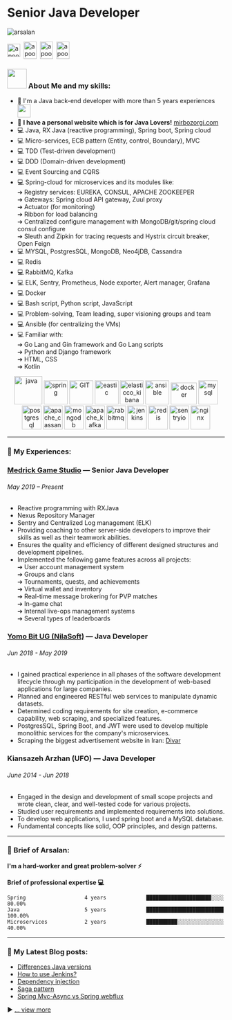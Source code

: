 # Senior Java Developer

<p align="left">
  <img src="https://mirbozorgi.com/videos/code.gif" alt="arsalan">
</p>

[//]: # (![]&#40;https://mirbozorgi.com/videos/code.gif&#41;)

<p align="left">
<a href="https://www.linkedin.com/in/arsalan-mirbozorgi" target="blank"><img align="center" src="https://cdn.jsdelivr.net/npm/simple-icons@3.0.1/icons/linkedin.svg" alt="apoorvtyagi" height="30" width="30" /></a>&nbsp;
<a href="https://t.me/arsalanmrz" target="blank"><img align="center" src="https://cdn.jsdelivr.net/npm/simple-icons@3.0.1/icons/telegram.svg" alt="apoorv#4040" height="40" width="30" /></a>&nbsp;
<a href="https://join.skype.com/invite/magVZLjEvTC8" target="blank"><img align="center" src="https://cdn.jsdelivr.net/npm/simple-icons@3.0.1/icons/skype.svg" alt="apoorv#4040" height="40" width="30" /></a>&nbsp;
<a href="mailto:mirbozorgi.arsalan1996@gmail.com" target="blank"><img align="center" src="https://cdn.jsdelivr.net/npm/simple-icons@3.0.1/icons/gmail.svg" alt="apoorv#4040" height="40" width="30" /></a>&nbsp;
</p>

### <img src="https://raw.githubusercontent.com/TheDudeThatCode/TheDudeThatCode/master/Assets/Developer.gif" width="45px"> About Me and my skills:

- 🏦 I'm a Java back-end developer with more than 5 years experiences
  <img src="https://media.giphy.com/media/WUlplcMpOCEmTGBtBW/giphy.gif" width="30">
- 📝 **I have a personal website which is for Java
  Lovers!**  [mirbozorgi.com](https://mirbozorgi.com/en/home)
- 💻 Java, RX Java (reactive programming), Spring boot, Spring cloud
- 💻 Micro-services, ECB pattern (Entity, control, Boundary), MVC
- 💻 TDD (Test-driven development)
- 💻 DDD (Domain-driven development)
- 💻 Event Sourcing and CQRS
- 💻 Spring-cloud for microservices and its modules like: <br>
  ➔ Registry services: EUREKA, CONSUL, APACHE ZOOKEEPER<br>
  ➔ Gateways: Spring cloud API gateway, Zuul proxy<br>
  ➔ Actuator (for monitoring)<br>
  ➔ Ribbon for load balancing<br>
  ➔ Centralized configure management with MongoDB/git/spring cloud consul configure<br>
  ➔ Sleuth and Zipkin for tracing requests and Hystrix circuit breaker, Open Feign<br>
- 💻 MYSQL, PostgresSQL, MongoDB, Neo4jDB, Cassandra
- 💻 Redis
- 💻 RabbitMQ, Kafka
- 💻 ELK, Sentry, Prometheus, Node exporter, Alert manager, Grafana
- 💻 Docker
- 💻 Bash script, Python script, JavaScript
- 💻 Problem-solving, Team leading, super visioning groups and team
- 💻 Ansible (for centralizing the VMs)
- 💻 Familiar with: <br>
  ➔ Go Lang and Gin framework and Go Lang scripts <br>
  ➔ Python and Django framework<br>
  ➔ HTML, CSS<br>
  ➔ Kotlin<br>

<p align="center">
      <img src="https://www.vectorlogo.zone/logos/java/java-icon.svg" alt="java" width="65" height="65"/> 
      <img src="https://www.vectorlogo.zone/logos/springio/springio-icon.svg" alt="spring" width="55" height="55"/>
      <img src="https://www.vectorlogo.zone/logos/git-scm/git-scm-icon.svg" alt="GIT" width="55" height="55"/> 
      <img src="https://www.vectorlogo.zone/logos/elastic/elastic-icon.svg" alt="eastic" width="55" height="55"/>
      <img src="https://www.vectorlogo.zone/logos/elasticco_kibana/elasticco_kibana-icon.svg" alt="elasticco_kibana" width="55" height="55"/>
      <img src="https://www.vectorlogo.zone/logos/ansible/ansible-icon.svg" alt="ansible" width="55" height="55"/>
      <img src="https://www.vectorlogo.zone/logos/docker/docker-official.svg" alt="docker" width="60" height="50"/>
      <img src="https://www.vectorlogo.zone/logos/mysql/mysql-icon.svg" alt="mysql" width="45" height="55"/>
      <img src="https://www.vectorlogo.zone/logos/postgresql/postgresql-icon.svg" alt="postgresql" width="45" height="55"/>
      <img src="https://www.vectorlogo.zone/logos/apache_cassandra/apache_cassandra-icon.svg" alt="apache_cassandra" width="45" height="55"/>
      <img src="https://www.vectorlogo.zone/logos/mongodb/mongodb-icon.svg" alt="mongodb" width="45" height="55"/>
      <img src="https://www.vectorlogo.zone/logos/apache_kafka/apache_kafka-icon.svg" alt="apache_kafka" width="45" height="55"/>
      <img src="https://www.vectorlogo.zone/logos/rabbitmq/rabbitmq-icon.svg" alt="rabbitmq" width="45" height="55"/>
      <img src="https://www.vectorlogo.zone/logos/jenkins/jenkins-icon.svg" alt="jenkins" width="45" height="55"/>
      <img src="https://www.vectorlogo.zone/logos/redis/redis-icon.svg" alt="redis" width="45" height="55"/>
      <img src="https://www.vectorlogo.zone/logos/sentryio/sentryio-icon.svg" alt="sentryio" width="45" height="55"/>
      <img src="https://www.vectorlogo.zone/logos/nginx/nginx-icon.svg" alt="nginx" width="45" height="55"/>
</p>

---

### 💼 My Experiences:

### [Medrick Game Studio](http://medrickgames.com/) — Senior Java Developer

###### May 2019 – Present

- Reactive programming with RXJava
- Nexus Repository Manager
- Sentry and Centralized Log management (ELK)
- Providing coaching to other server-side developers to improve their skills as well as their
  teamwork abilities.
- Ensures the quality and efficiency of different designed structures and development pipelines.
- Implemented the following game features across all projects: <br>
  ➔ User account management system<br>
  ➔ Groups and clans<br>
  ➔ Tournaments, quests, and achievements<br>
  ➔ Virtual wallet and inventory<br>
  ➔ Real-time message brokering for PVP matches<br>
  ➔ In-game chat<br>
  ➔ Internal live-ops management systems<br>
  ➔ Several types of leaderboards<br>

### [Yomo Bit UG (NilaSoft)](https://nilasoft.com/en/) — Java Developer

###### Jun 2018 - May 2019

- I gained practical experience in all phases of the software development lifecycle through my
  participation in the development of web-based applications for large companies.
- Planned and engineered RESTful web services to manipulate dynamic datasets.
- Determined coding requirements for site creation, e-commerce capability, web scraping, and
  specialized features.
- PostgresSQL, Spring Boot, and JWT were used to develop multiple monolithic services for the
  company's microservices.
- Scraping the biggest advertisement website in Iran: [Divar](https://divar.ir/)

### Kiansazeh Arzhan (UFO) — Java Developer

###### June 2014 - Jun 2018

- Engaged in the design and development of small scope projects and wrote clean, clear, and
  well-tested code for various projects.
- Studied user requirements and implemented requirements into solutions.
- To develop web applications, I used spring boot and a MySQL database.
- Fundamental concepts like solid, OOP principles, and design patterns.

---

### 💼 Brief of Arsalan:

**I'm a hard-worker and great problem-solver ⚡**

**Brief of professional expertise 💻**

```text
Spring                   4 years             █████████████████████░░░░   80.00% 
Java                     5 years             █████████████████████████   100.00% 
Microservices            2 years             ██████████░░░░░░░░░░░░░░░   40.00% 
```

---

### 📝 My Latest Blog posts:

<!-- BLOG-POST-LIST:START -->

- [Differences Java versions](https://mirbozorgi.com/en/deference-java-versions/)
- [How to use Jenkins?](https://mirbozorgi.com/en/how-to-use-jenkins/)
- [Dependency injection](https://mirbozorgi.com/en/dependency-injection/)
- [Saga pattern](https://mirbozorgi.com/en/microservices-with-saga-pattern/)
- [Spring Mvc-Async vs Spring webflux](https://mirbozorgi.com/en/spring-mvc-async-vs-spring-webflux/)

<!-- BLOG-POST-LIST:END -->

▶ [... view more](https://mirbozorgi.com/en/blog/)

